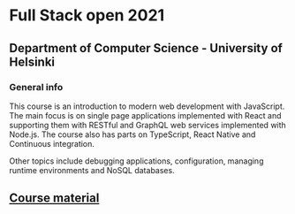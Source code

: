# Full Stack open 2021
## Department of Computer Science - University of Helsinki


### General info
This course is an introduction to modern web development with JavaScript. The main focus is on single page applications implemented with React and supporting them with RESTful and GraphQL web services implemented with Node.js. The course also has parts on TypeScript, React Native and Continuous integration.

Other topics include debugging applications, configuration, managing runtime environments and NoSQL databases.

## **[Course material](https://fullstackopen.com/en/about)**
